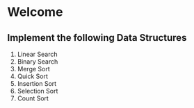 # Welcome 


## Implement the following Data Structures 

1. Linear Search
2. Binary Search
3. Merge Sort
4. Quick Sort 
5. Insertion Sort
6. Selection Sort
7. Count Sort
